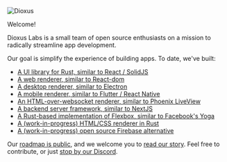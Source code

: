 <img src="https://raw.githubusercontent.com/DioxusLabs/dioxus/master/notes/header.svg" alt="Dioxus" />

Welcome!

Dioxus Labs is a small team of open source enthusiasts on a mission to radically streamline app development.

Our goal is simplify the experience of building apps. To date, we've built:

- [A UI library for Rust, similar to React / SolidJS](https://github.com/DioxusLabs/dioxus)
- [A web renderer, similar to React-dom](https://dioxuslabs.com/learn/0.4/getting_started/wasm)
- [A desktop renderer, similar to Electron](https://dioxuslabs.com/learn/0.4/getting_started/desktop)
- [A mobile renderer, similar to Flutter / React Native](https://dioxuslabs.com/learn/0.4/getting_started/mobile)
- [An HTML-over-websocket renderer, similar to Phoenix LiveView](https://dioxuslabs.com/learn/0.4/getting_started/liveview)
- [A backend server framework, similar to NextJS](https://dioxuslabs.com/learn/0.4/getting_started/fullstack)
- [A Rust-based implementation of Flexbox, similar to Facebook's Yoga](https://github.com/DioxusLabs/taffy)
- [A (work-in-progress) HTML/CSS renderer in Rust](https://github.com/DioxusLabs/blitz)
- [A (work-in-progress) open source Firebase alternative](https://dioxuslabs.com/deploy)

Our [roadmap is public](https://pointy-quokka-0c3.notion.site/Dioxus-Labs-Public-Roadmap-771939f47d13423abe2a2195b5617555?pvs=4), and we welcome you to [read our story](https://dioxuslabs.com/blog/introducing-dioxus). Feel free to contribute, or just [stop by our Discord](https://discord.gg/XgGxMSkvUM).
